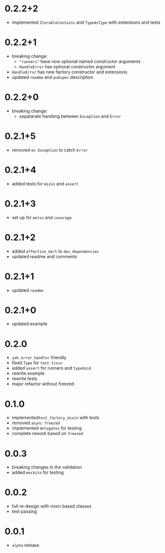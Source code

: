 # 0.2.2+2
- implemented `IterableContains` and `TypeAsType`
  with extensions and tests 

# 0.2.2+1
- breaking change: 
  - `"runners"` have now optional named constructor arguments
  - `HandleError` has optional constructor argument
- `HandleError` has new factory constructor and extensions
- updated `readme` and `pubspec` description

# 0.2.2+0
- breaking change: 
  - sepatarate handling between `Exception` and `Error`

# 0.2.1+5
- removed `on Exception` to catch `Error`

# 0.2.1+4
- added tests for `mixin` and `assert`

# 0.2.1+3
- set up for `melos` and `coverage`

# 0.2.1+2
- added `effective_dart` to `dev_dependencies`
- updated readme and comments

# 0.2.1+1
- updated `readme`

# 0.2.1+0
- updated example

# 0.2.0
- `yak_error_handler` friendly
- fixed `Type` for `test tixin`
- added `assert` for runners and `typeVoid`
- rewrite example
- rewrite tests
- major refactor without freezed

# 0.1.0
- implemented`test_factory_mixin` with tests
- removed `async freezed` 
- implemented `delegates` for testing
- complete rework based on `freezed`

# 0.0.3
- breaking changes in the validation
- added `mockito` for testing

# 0.0.2
- full re-design with mixin based classes
- test passing

# 0.0.1
- `alpha` release